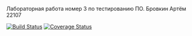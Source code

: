 Лабораторная работа номер 3 по тестированию ПО. Бровкин Артём 22107

[![Build Status](https://travis-ci.com/BrovkinArten/bal3.svg?branch=main)](https://travis-ci.com/BrovkinArtem/bal3)
[![Coverage Status](https://coveralls.io/repos/github/BrovkinArten/bal3/badge.svg?branch=main)](https://coveralls.io/github/BrovkinArtem/bal3?branch=main)


